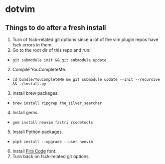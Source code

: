 # dotvim

## Things to do after a fresh install

1. Turn of fsck-related git options since a lot of the vim plugin repos have fsck errors in them.
1. Go to the root dir of this repo and run:
  * `git submodule init && git submodule update`
2. Compile YouCompleteMe.
  * `cd bundle/YouCompleteMe && git submodule update --init --recursive && ./install.py`
3. Install brew packages.
  * `brew install ripgrep the_silver_searcher`
4. Install gems.
  * `gem install neovim fastri rcodetools`
5. Install Python packages.
  * `pip3 install --upgrade --user neovim`
6. Install [Fira Code](https://github.com/tonsky/FiraCode) font.
7. Turn back on fsck-related git options.
